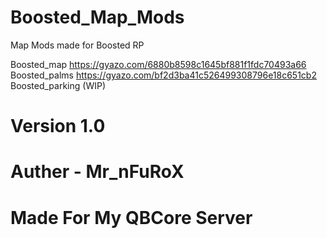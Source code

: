 # Boosted_Map_Mods
Map Mods made for Boosted RP

Boosted_map
https://gyazo.com/6880b8598c1645bf881f1fdc70493a66
Boosted_palms
https://gyazo.com/bf2d3ba41c526499308796e18c651cb2
Boosted_parking
(WIP)

# Version 1.0

# Auther - Mr_nFuRoX

# Made For My QBCore Server
